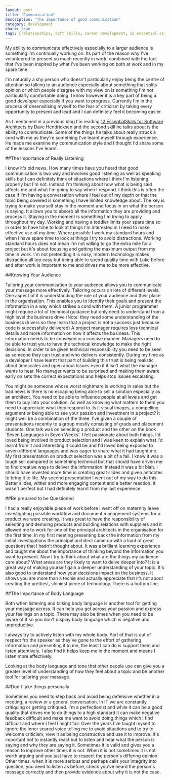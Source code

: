 ```yaml
---
layout: post
title: "Communication"
description: "The importance of good communication"
category: development
share: true
tags: [relationships, soft skills, career development, 12 essential skills]
---
```


My ability to communicate effectively especially to a larger audience is something I'm continually working on. Its part of the reason why I've volunteered to present so much recently in work, combined with the fact that I've been inspired by what I've been working on both at work and in my spare time.
 
I'm naturally a shy person who doesn't particularly enjoy being the centre of attention so talking to an audience especially about something that splits opinion or which people disagree with my view on is something I'm not particularly comfortable doing. I know however it is a key part of being a good developer especially if you want to progress. Currently I'm in the process of desensitising myself to the fear of criticism by taking every opportunity to present and lead and I can definitely feel it becoming easier. 

As I mentioned in a previous blog I'm reading <a href="http://www.amazon.co.uk/12-Essential-Skills-Software-Architects/dp/0321717295" target="_blank">12 EssentialSkills for Software Architects</a> by Dave Hendricksen and the second skill he talks about is the ability to communicate. Some of the things he talks about really struck a cord with me as they're something I've learnt myself through experience. He made me examine my communication style and I thought I'd share some of the lessons I've learnt.

##The Importance of Really Listening

I know it's old news. How many times have you heard that good communication is two way and involves good listening as well as speaking skills but I can definitely think of situations where I think I'm listening properly but I'm not. Instead I'm thinking about how what is being said affects me and what I'm going to say when I respond. I think this is often the case if I'm having a conversation where I feel out of my depth or that the topic being covered is something I have limited knowledge about. The key is trying to make yourself stay in the moment and focus in on what the person is saying. It allows you to absorb all the information they are providing and process it. Staying in the moment is something I'm trying to apply throughout my day. Working and having a toddler limits your spare time so in order to have time to look at things I'm interested in I need to make effective use of my time. Where possible I work my standard hours and when I have spare time to look at things I try to avoid distractions. Working standard hours does not mean I'm not willing to go the extra mile for a project but it's about focusing and getting the maximum output from my time in work. I'm not pretending it is easy, modern technology makes distraction all too easy but being able to spend quality time with Luke before and after work is important to me and drives me to be more effective.

##Knowing Your Audience

Tailoring your communication to your audience allows you to communicate your message more effectively. Tailoring occurs on lots of different levels. One aspect of it is understanding the role of your audience and their place in the organisation. This enables you to identify their goals and present the information in a way which strikes a cord with them. A junior programmer might require a lot of technical guidance but only need to understand from a high level the business drive (Note: they need some understanding of the business drivers so they learn that a project is not a success just because code is successfully delivered) A project manager requires less technical details and more information on how it affects the business. This information needs to be conveyed in a concise manner. Managers need to be able to trust you to have the technical knowledge to make the right decisions. In order to be given technical responsibility you need to be seen as someone they can trust and who delivers consistently. During my time as a developer I have learnt that part of building this trust is being realistic about timescales and open about issues even if it isn't what the manager wants to hear. No manager wants to be surprised and making them aware early on sets the correct expectations and helps stop issues escalating. 

You might be someone whose worst nightmare is working in sales but the bad news is there is no escaping being able to sell a solution especially as an architect. You need to be able to influence people at all levels and get them to buy into your solution. As well as knowing what matters to them you need to appreciate what they respond to. Is it visual images, a compelling argument or being able to see your passion and investment in a project? It might well be a combination of the three. I've given a couple of presentations recently to a group mostly consisting of grads and placement students. One talk was on selecting a product and the other on the book 'Seven Languages in Seven Weeks'. I felt passionate about both things. I'd loved being involved in product selection and I was keen to explain what I'd learnt from it and interesting it could be and I'd loved being exposed to seven different languages and was eager to share what it had taught me. My first presentation on product selection was a bit of a fail. I knew it was a tough sell compared to something technical but that should have driven me to find creative ways to deliver the information. Instead it was a bit blah. I should have invested more time in creating great slides and given antidotes to bring it to life. My second presentation I went out of my way to do this. Better slides, wittier and more engaging content and a better reaction. It wasn't perfect but I had definitely learnt from my last experience.  

##Be prepared to be Questioned

I had a really enjoyable piece of work before I went off on maternity leave investigating possible workflow and document management systems for a product we were creating. It was great to have the responsibility of selecting and demoing products and building relations with suppliers and it allowed me to work for one of the principal architects in the organisation for the first time. In my first meeting presenting back the information from my initial investigations the principal architect came up with a load of great questions that I hadn't thought about. It was a brilliant learning experience and taught me about the importance of thinking beyond the information you want to present. Now I try to think about what are the things my audience care about? What areas are they likely to want to delve deeper into? It is a great way of making yourself gain a deeper understanding of your topic. It's also good to understand how your decisions impact on the business. It shows you are more than a techie and actually appreciate that it’s not about creating the prettiest, shiniest piece of technology. There is a bottom line.

##The Importance of Body Language

Both when listening and talking body language is another tool for getting your message across. It can help you get across your passion and express your feelings on a topic. There may also be times when you need to be aware of it so you don't display body language which is negative and unproductive. 

I always try to actively listen with my whole body. Part of that is out of respect fro the speaker as they've gone to the effort of gathering information and presenting it to me, the least I can do is support them and listen attentively. I also find it helps keep me in the moment and means I listen more effectively. 

Looking at the body language and tone that other people use can give you a greater level of understanding of how they feel about a topic and be another tool for tailoring your message.

##Don't take things personally

Sometimes you need to step back and avoid being defensive whether in a meeting, a review or a general conversation. In IT we are constantly critiquing or getting critiqued. I'm a perfectionist and while it can be a good quality that drives me to do things to a high standard it can make negative feedback difficult and make me want to avoid doing things which I find difficult and where I feel I might fail. Over the years I've taught myself to ignore the inner scared voice telling me to avoid situations and to try to welcome criticism, view it as being constructive and use it to improve. It's important not to instantly react but to listen and hear what the person is saying and why they are saying it. Sometimes it is valid and gives you a reason to improve other times it is not. When it is not sometimes it is not worth arguing and you just have to respect the person's differing opinion. Other times, when it is more serious and perhaps calls your integrity into question, you need to listen as before, check you've heard the person's message correctly and then provide evidence about why it is not the case.

